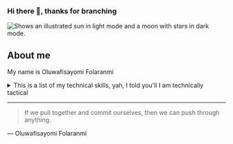 ### Hi there 👋, thanks for branching

<!--
**Oluwafisayomi-P-Folaranmi/Oluwafisayomi-P-Folaranmi** is a ✨ _special_ ✨ repository because its `README.md` (this file) appears on your GitHub profile.

Here are some ideas to get you started:

- 🔭 I’m currently working on ...
- 🌱 I’m currently learning ...
- 👯 I’m looking to collaborate on ...
- 🤔 I’m looking for help with ...
- 💬 Ask me about ...
- 📫 How to reach me: ...
- 😄 Pronouns: ...
- ⚡ Fun fact: ...
-->
<picture>
  <source media="(prefers-color-scheme: dark)" srcset="https://user-images.githubusercontent.com/25423296/163456776-7f95b81a-f1ed-45f7-b7ab-8fa810d529fa.png">
  <source media="(prefers-color-scheme: light)" srcset="https://user-images.githubusercontent.com/25423296/163456779-a8556205-d0a5-45e2-ac17-42d089e3c3f8.png">
  <img alt="Shows an illustrated sun in light mode and a moon with stars in dark mode." src="https://user-images.githubusercontent.com/25423296/163456779-a8556205-d0a5-45e2-ac17-42d089e3c3f8.png">
</picture>


## About me

My name is Oluwafisayomi Folaranmi

<details>
<summary>This is a list of my technical skills, yah, I told you'll I am technically tactical</summary>

| Rank | Languages  
|-----:|------------|
|     1| C++        |
|     2| Java       |
|     3| Python     |
|     4| JavaScript |

</details>

---
> If we pull together and commit ourselves, then we can push through anything.

— Oluwafisayomi Folaranmi





